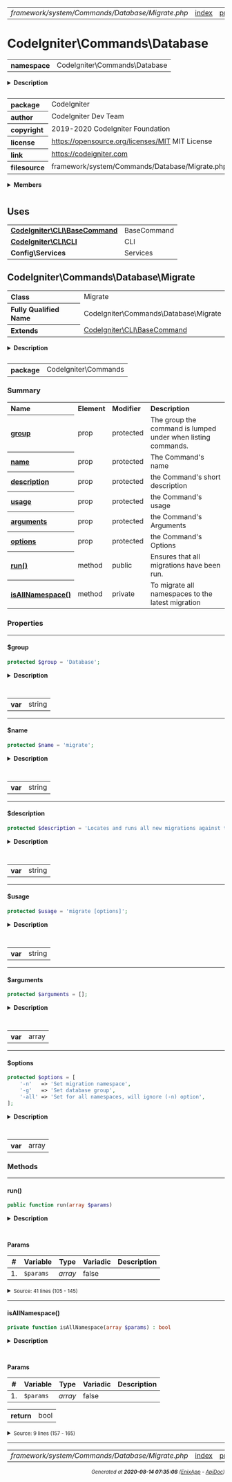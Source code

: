 


 



<table>
<tr>
<td style="width:100%"><em>framework/system/Commands/Database/Migrate.php</em></td>
<td><a href="../../../../../../../api/index.md">index</a></td>
<td><a href="../../../../../../../api/vendor/codeigniter4/framework/system/Commands/Database/CreateSeeder.md">prev</a></td>
<td><a href="../../../../../../../api/vendor/codeigniter4/framework/system/Commands/Database/MigrateRefresh.md">next</a></td>
</tr>
</table>







# CodeIgniter\Commands\Database 
<table style="text-align:left">
<tr><th>namespace</th><td>CodeIgniter\Commands\Database</td></tr>
</table>

<details>
<summary style="margin-bottom:12px;"><strong>Description</strong></summary>

<table>
<tr><td>
CodeIgniter
</td></tr>
</table>

<table>
<tr><td>
An open source application development framework for PHP

This content is released under the MIT License (MIT)

Copyright (c) 2014-2019 British Columbia Institute of Technology
Copyright (c) 2019-2020 CodeIgniter Foundation

Permission is hereby granted, free of charge, to any person obtaining a copy
of this software and associated documentation files (the "Software"), to deal
in the Software without restriction, including without limitation the rights
to use, copy, modify, merge, publish, distribute, sublicense, and/or sell
copies of the Software, and to permit persons to whom the Software is
furnished to do so, subject to the following conditions:

The above copyright notice and this permission notice shall be included in
all copies or substantial portions of the Software.

THE SOFTWARE IS PROVIDED "AS IS", WITHOUT WARRANTY OF ANY KIND, EXPRESS OR
IMPLIED, INCLUDING BUT NOT LIMITED TO THE WARRANTIES OF MERCHANTABILITY,
FITNESS FOR A PARTICULAR PURPOSE AND NONINFRINGEMENT. IN NO EVENT SHALL THE
AUTHORS OR COPYRIGHT HOLDERS BE LIABLE FOR ANY CLAIM, DAMAGES OR OTHER
LIABILITY, WHETHER IN AN ACTION OF CONTRACT, TORT OR OTHERWISE, ARISING FROM,
OUT OF OR IN CONNECTION WITH THE SOFTWARE OR THE USE OR OTHER DEALINGS IN
THE SOFTWARE.
</td></tr>
</table>

</details>



<table style="text-align:left">
<tr style="vertical-align:top;">
<th>package</th>
<td>CodeIgniter
</td>
</tr>
<tr style="vertical-align:top;">
<th>author</th>
<td>CodeIgniter Dev Team
</td>
</tr>
<tr style="vertical-align:top;">
<th>copyright</th>
<td>2019-2020 CodeIgniter Foundation
</td>
</tr>
<tr style="vertical-align:top;">
<th>license</th>
<td><a href="https://opensource.org/licenses/MIT">https://opensource.org/licenses/MIT</a>	MIT License
</td>
</tr>
<tr style="vertical-align:top;">
<th>link</th>
<td><a href="https://codeigniter.com">https://codeigniter.com</a>

</td>
</tr>
<tr style="vertical-align:top;">
<th>filesource</th>
<td>framework/system/Commands/Database/Migrate.php
</td>
</tr>
</table>

 

<details>
<summary style="margin-bottom:12px;"><strong>Members</strong></summary>
<table>
<tr><td><a href="../../../../../../../api/vendor/codeigniter4/framework/system/Commands/Database/CreateMigration.md">CodeIgniter\Commands\Database\CreateMigration</a></td></tr>
<tr><td><a href="../../../../../../../api/vendor/codeigniter4/framework/system/Commands/Database/CreateSeeder.md">CodeIgniter\Commands\Database\CreateSeeder</a></td></tr>
<tr><td><a href="../../../../../../../api/vendor/codeigniter4/framework/system/Commands/Database/Migrate.md">CodeIgniter\Commands\Database\Migrate</a></td></tr>
<tr><td><a href="../../../../../../../api/vendor/codeigniter4/framework/system/Commands/Database/MigrateRefresh.md">CodeIgniter\Commands\Database\MigrateRefresh</a></td></tr>
<tr><td><a href="../../../../../../../api/vendor/codeigniter4/framework/system/Commands/Database/MigrateRollback.md">CodeIgniter\Commands\Database\MigrateRollback</a></td></tr>
<tr><td><a href="../../../../../../../api/vendor/codeigniter4/framework/system/Commands/Database/MigrateStatus.md">CodeIgniter\Commands\Database\MigrateStatus</a></td></tr>
<tr><td><a href="../../../../../../../api/vendor/codeigniter4/framework/system/Commands/Database/Seed.md">CodeIgniter\Commands\Database\Seed</a></td></tr>
</table>
</details>



 
 ## Uses

<table style="text-align:left;">
<tr>
<td>
<a href="../../../../../../../api/vendor/codeigniter4/framework/system/CLI/BaseCommand.md"><strong>CodeIgniter\CLI\BaseCommand</strong></a>
</td>
<td>BaseCommand</td>
</tr>
<tr>
<td>
<a href="../../../../../../../api/vendor/codeigniter4/framework/system/CLI/CLI.md"><strong>CodeIgniter\CLI\CLI</strong></a>
</td>
<td>CLI</td>
</tr>
<tr>
<td>
<strong>Config\Services</strong>
</td>
<td>Services</td>
</tr>
</table>



 
## CodeIgniter\Commands\Database\Migrate

<table style="text-align:left">
<tr><th>Class</th><td>Migrate</td></tr>
<tr><th>Fully Qualified Name</th><td>CodeIgniter\Commands\Database\Migrate</td></tr>
<tr><th>Extends</th><td><a href="../../../../../../../api/vendor/codeigniter4/framework/system/CLI/BaseCommand.md">CodeIgniter\CLI\BaseCommand</a></td></tr>
</table>


<details>
<summary style="margin-bottom:12px;"><strong>Description</strong></summary>

<table>
<tr><td>
Runs all new migrations.
</td></tr>
</table>


</details>



<table style="text-align:left">
<tr style="vertical-align:top;">
<th>package</th>
<td>CodeIgniter\Commands
</td>
</tr>
</table>



### Summary


<table style="text-align:left;">
<tr>
<th>Name</th>
<th>Element</th>
<th>Modifier</th>
<th>Description</th>
</tr>

<tr>
<th><a href="#group"><strong>group</strong></a></th>
<td>prop</td>
<td>
protected

</td>
<td>The group the command is lumped under
when listing commands.</td>
</tr>
<tr>
<th><a href="#name"><strong>name</strong></a></th>
<td>prop</td>
<td>
protected

</td>
<td>The Command&#039;s name</td>
</tr>
<tr>
<th><a href="#description"><strong>description</strong></a></th>
<td>prop</td>
<td>
protected

</td>
<td>the Command&#039;s short description</td>
</tr>
<tr>
<th><a href="#usage"><strong>usage</strong></a></th>
<td>prop</td>
<td>
protected

</td>
<td>the Command&#039;s usage</td>
</tr>
<tr>
<th><a href="#arguments"><strong>arguments</strong></a></th>
<td>prop</td>
<td>
protected

</td>
<td>the Command&#039;s Arguments</td>
</tr>
<tr>
<th><a href="#options"><strong>options</strong></a></th>
<td>prop</td>
<td>
protected

</td>
<td>the Command&#039;s Options</td>
</tr>

<tr>
<th><a href="#run"><strong>run</strong>()</a></th>
<td>method</td>
<td>
public

</td>
<td>Ensures that all migrations have been run.</td>
</tr>
<tr>
<th><a href="#isAllNamespace"><strong>isAllNamespace</strong>()</a></th>
<td>method</td>
<td>
private

</td>
<td>To migrate all namespaces to the latest migration</td>
</tr>

</table>





### Properties


<hr>

#### $group

```php
protected $group = 'Database';
```

<details>
<summary style="margin-bottom:12px;"><strong>Description</strong></summary>

<table>
<tr><td>
The group the command is lumped under
when listing commands.
</td></tr>
</table>


</details>



<table style="text-align:left">
</table>




<table>
<tr>
<th style="vertical-align:top;">var</th>
<td>string
</td>
</tr>
</table>


<hr>

#### $name

```php
protected $name = 'migrate';
```

<details>
<summary style="margin-bottom:12px;"><strong>Description</strong></summary>

<table>
<tr><td>
The Command's name
</td></tr>
</table>


</details>



<table style="text-align:left">
</table>




<table>
<tr>
<th style="vertical-align:top;">var</th>
<td>string
</td>
</tr>
</table>


<hr>

#### $description

```php
protected $description = 'Locates and runs all new migrations against the database.';
```

<details>
<summary style="margin-bottom:12px;"><strong>Description</strong></summary>

<table>
<tr><td>
the Command's short description
</td></tr>
</table>


</details>



<table style="text-align:left">
</table>




<table>
<tr>
<th style="vertical-align:top;">var</th>
<td>string
</td>
</tr>
</table>


<hr>

#### $usage

```php
protected $usage = 'migrate [options]';
```

<details>
<summary style="margin-bottom:12px;"><strong>Description</strong></summary>

<table>
<tr><td>
the Command's usage
</td></tr>
</table>


</details>



<table style="text-align:left">
</table>




<table>
<tr>
<th style="vertical-align:top;">var</th>
<td>string
</td>
</tr>
</table>


<hr>

#### $arguments

```php
protected $arguments = [];
```

<details>
<summary style="margin-bottom:12px;"><strong>Description</strong></summary>

<table>
<tr><td>
the Command's Arguments
</td></tr>
</table>


</details>



<table style="text-align:left">
</table>




<table>
<tr>
<th style="vertical-align:top;">var</th>
<td>array
</td>
</tr>
</table>


<hr>

#### $options

```php
protected $options = [
	'-n'   => 'Set migration namespace',
	'-g'   => 'Set database group',
	'-all' => 'Set for all namespaces, will ignore (-n) option',
];
```

<details>
<summary style="margin-bottom:12px;"><strong>Description</strong></summary>

<table>
<tr><td>
the Command's Options
</td></tr>
</table>


</details>



<table style="text-align:left">
</table>




<table>
<tr>
<th style="vertical-align:top;">var</th>
<td>array
</td>
</tr>
</table>







### Methods


<hr>

#### run()

```php
public function run(array $params)
```

<details>
<summary style="margin-bottom:12px;"><strong>Description</strong></summary>

<table>
<tr><td>
Ensures that all migrations have been run.
</td></tr>
</table>


</details>



<table style="text-align:left">
</table>


**Params**

<table>
<thead>
<tr>
<th>#</th>
<th>Variable</th>
<th>Type</th>
<th>Variadic</th>
<th>Description</th>
</tr>
</thead>
<tbody>

<tr>
<td>1.</td>
<td><code>$params</code></td>
<td><em>array
</em></td>
<td>false</td>
<td></td>
</tr>


</tbody>
</table>








<details>
<summary><small>Source: 41 lines (105 - 145)</small></summary>

```php
public function run(array $params)
{
	$runner = Services::migrations();
	$runner->clearCliMessages();

	CLI::write(lang('Migrations.latest'), 'yellow');

	$namespace = $params['-n'] ?? CLI::getOption('n');
	$group     = $params['-g'] ?? CLI::getOption('g');

	try
	{
		// Check for 'all' namespaces
		if ($this->isAllNamespace($params))
		{
			$runner->setNamespace(null);
		}
		// Check for a specified namespace
		elseif ($namespace)
		{
			$runner->setNamespace($namespace);
		}

		if (! $runner->latest($group))
		{
			CLI::write(lang('Migrations.generalFault'), 'red');
		}

		$messages = $runner->getCliMessages();
		foreach ($messages as $message)
		{
			CLI::write($message);
		}

		CLI::write('Done');
	}
	catch (\Exception $e)
	{
		$this->showError($e);
	}
}
```

</details>


<hr>

#### isAllNamespace()

```php
private function isAllNamespace(array $params) : bool
```

<details>
<summary style="margin-bottom:12px;"><strong>Description</strong></summary>

<table>
<tr><td>
To migrate all namespaces to the latest migration
</td></tr>
</table>

<table>
<tr><td>
Demo:
1. command line: php spark migrate:latest -all
2. command file: $this->call('migrate:latest', ['-g' => 'test','-all']);
</td></tr>
</table>

</details>



<table style="text-align:left">
</table>


**Params**

<table>
<thead>
<tr>
<th>#</th>
<th>Variable</th>
<th>Type</th>
<th>Variadic</th>
<th>Description</th>
</tr>
</thead>
<tbody>

<tr>
<td>1.</td>
<td><code>$params</code></td>
<td><em>array
</em></td>
<td>false</td>
<td></td>
</tr>


</tbody>
</table>



<table>
<tr>
<th style="vertical-align:top;">return</th>
<td>bool
</td>
</tr>
</table>





<details>
<summary><small>Source: 9 lines (157 - 165)</small></summary>

```php
private function isAllNamespace(array $params): bool
{
	if (array_search('-all', $params) !== false)
	{
		return true;
	}

	return ! is_null(CLI::getOption('all'));
}
```

</details>





 


 
  




<hr>

<table>
<tr>
<td style="width:100%"><em>framework/system/Commands/Database/Migrate.php</em></td>
<td><a href="../../../../../../../api/index.md">index</a></td>
<td><a href="../../../../../../../api/vendor/codeigniter4/framework/system/Commands/Database/CreateSeeder.md">prev</a></td>
<td><a href="../../../../../../../api/vendor/codeigniter4/framework/system/Commands/Database/MigrateRefresh.md">next</a></td>
<td><a href="#">top</a></td></tr>
</table>




<div style="text-align:right;">

<small>_Generated at **2020-08-14 07:35:08**_ *([EnixApp](https://github.com/enix-app) - [ApiDoc](https://github.com/enix-app/apidoc))*</small>
</div>